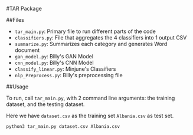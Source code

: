 #TAR Package

##Files
- `tar_main.py`: Primary file to run different parts of the code
- `classifiers.py`: File that aggregates the 4 classifiers into 1 output CSV 
- `summarize.py`: Summarizes each category and generates Word document 
- `gan_model.py`: Billy's GAN Model 
- `cnn_model.py`: Billy's CNN Model 
- `classify_linear.py`: Minjune's Classifiers 
- `nlp_Preprocess.py`: Billy's preprocessing file





##Usage

To run, call `tar_main.py`, with 2 command line arguments: the training dataset, and the testing dataset. 

Here we have `dataset.csv` as the training set `Albania.csv` as test set. 

```
python3 tar_main.py dataset.csv Albania.csv
```